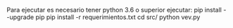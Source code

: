 Para ejecutar es necesario tener python 3.6 o superior
ejecutar:
 pip install --upgrade pip
 pip install -r requerimientos.txt
 cd src/
 python vev.py
